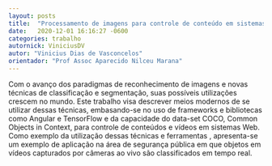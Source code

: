 ```yaml
---
layout: posts
title:  "Processamento de imagens para controle de conteúdo em sistemas Web"
date:   2020-12-01 16:16:27 -0600
categories: trabalho
autornick: ViniciusDV
autor: "Vinicius Dias de Vasconcelos"
orientador: "Prof Assoc Aparecido Nilceu Marana"
---
```

Com o avanço dos paradigmas de reconhecimento de imagens e novas técnicas de classificação e segmentação, suas possíveis utilizações crescem no mundo. Este trabalho visa descrever meios modernos de se utilizar dessas técnicas, embasando-se no uso de frameworks e bibliotecas como Angular e TensorFlow e da capacidade do data-set COCO, Common Objects in Context, para controle de conteúdos e vídeos em sistemas Web. Como exemplo da utilização dessas técnicas e ferramentas , apresenta-se um exemplo de aplicação na área de segurança pública em que objetos em vídeos capturados por câmeras ao vivo são classificados em tempo real. 